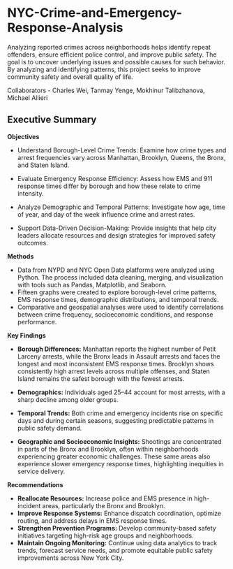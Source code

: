 # NYC-Crime-and-Emergency-Response-Analysis
Analyzing reported crimes across neighborhoods helps identify repeat offenders, ensure efficient police control, and improve public safety. The goal is to uncover underlying issues and possible causes for such behavior. By analyzing and identifying patterns, this project seeks to improve community safety and overall quality of life.

Collaborators - Charles Wei, Tanmay Yenge, Mokhinur Talibzhanova, Michael Allieri
## Executive Summary
**Objectives**

* Understand Borough-Level Crime Trends: Examine how crime types and arrest frequencies vary across Manhattan, Brooklyn, Queens, the Bronx, and Staten Island.

* Evaluate Emergency Response Efficiency: Assess how EMS and 911 response times differ by borough and how these relate to crime intensity.

* Analyze Demographic and Temporal Patterns: Investigate how age, time of year, and day of the week influence crime and arrest rates.

* Support Data-Driven Decision-Making: Provide insights that help city leaders allocate resources and design strategies for improved safety outcomes.



**Methods**

* Data from NYPD and NYC Open Data platforms were analyzed using Python. The process included data cleaning, merging, and visualization with tools such as Pandas, Matplotlib, and Seaborn.
* Fifteen graphs were created to explore borough-level crime patterns, EMS response times, demographic distributions, and temporal trends.
* Comparative and geospatial analyses were used to identify correlations between crime frequency, socioeconomic conditions, and response performance.



**Key Findings**


* **Borough Differences:** Manhattan reports the highest number of Petit Larceny arrests, while the Bronx leads in Assault arrests and faces the longest and most inconsistent EMS response times. Brooklyn shows consistently high arrest levels across multiple offenses, and Staten Island remains the safest borough with the fewest arrests.

* **Demographics:** Individuals aged 25–44 account for most arrests, with a sharp decline among older groups.

* **Temporal Trends:** Both crime and emergency incidents rise on specific days and during certain seasons, suggesting predictable patterns in public safety demand.

* **Geographic and Socioeconomic Insights:** Shootings are concentrated in parts of the Bronx and Brooklyn, often within neighborhoods experiencing greater economic challenges. These same areas also experience slower emergency response times, highlighting inequities in service delivery.



**Recommendations**


* **Reallocate Resources:** Increase police and EMS presence in high-incident areas, particularly the Bronx and Brooklyn.
* **Improve Response Systems:** Enhance dispatch coordination, optimize routing, and address delays in EMS response times.
* **Strengthen Prevention Programs:** Develop community-based safety initiatives targeting high-risk age groups and neighborhoods.
* **Maintain Ongoing Monitoring:** Continue using data analytics to track trends, forecast service needs, and promote equitable public safety improvements across New York City.
